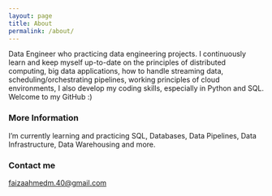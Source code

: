 ```yaml
---
layout: page
title: About
permalink: /about/
---
```


Data Engineer who practicing data engineering projects. I continuously learn and keep myself up-to-date on the principles of distributed computing, big data applications, how to handle streaming data, scheduling/orchestrating pipelines, working principles of cloud environments, I also develop my coding skills, especially in Python and SQL. Welcome to my GitHub :)

### More Information

 I’m currently learning and practicing SQL, Databases, Data Pipelines, Data Infrastructure, Data Warehousing and more.
### Contact me

[faizaahmedm.40@gmail.com](mailto:faizaahmedm.40@gmail.com)
